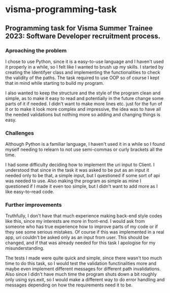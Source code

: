 # visma-programming-task
## Programming task for Visma Summer Trainee 2023: Software Developer recruitment process.

### Aproaching the problem

 I chose to use Python, since it is a easy-to-use language and I haven't used it properly in a while, so I felt like I wanted to brush up my skills. 
 I started by creating the Identifyer class and implementing the functionalities to check the validity of the paths. The task required to use OOP so of course I kept that in mind while starting to build my program.  
 
 I also wanted to keep the structure and the style of the program clean and simple, as to make it easy to read and potentially in the future change some parts of it if needed. I didn't want to make more lines etc. just for the fun of it or to make it look more complex and impressive, the idea was to have all the needed validations but nothing more so adding and changing things is easy.

### Challenges

 Although Python is a familiar language, I haven't used it in a while so I found myself needing to relearn to not use semi-commas or curly brackets all the time. 
 
 I had some difficulty deciding how to implement the uri input to Client. I understood that since in the task it was asked to be put as an input it needed only to be that, a simple input, but I questioned if some sort of api was needed to use.
 Also making the program as simple as mine I questioned if I made it even too simple, but I didn't want to add more as I like easy-to-read code.

### Further improvements

  Truthfully, I don't have that much experience making back-end style codes like this, since my interests are more in front-end. I would ask from someone who has true experience how to improve parts of my code or if they see some serious mistakes.
  Of course if this was implemented in a real app, uri couldn't be asked only as an input from user. This should be changed, and if that was already needed for this task I apologise for my misunderstanding.
  
  The tests I made were quite quick and simple, since there wasn't too much time to do this task, so I would test the validation functinalities more and maybe even implement different messages for different path invalidations. 
  Also since I didn't have much time the program shuts down a bit roughly only using sys.exit, so I would make a different way to do error handling and messages depending on how the requirements need it to be.
